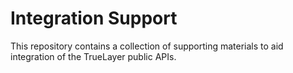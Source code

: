# Integration Support

This repository contains a collection of supporting materials to aid integration of the TrueLayer public APIs.
